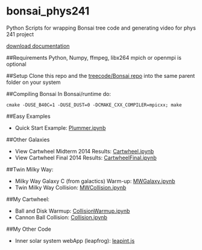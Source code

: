 bonsai_phys241
==============

Python Scripts for wrapping Bonsai tree code and generating video for phys 241 project

[download documentation](https://github.com/fizxmike/bonsai_phys241/blob/master/doc/latex/refman.pdf?raw=true)

##Requirements
Python, Numpy, ffmpeg, libx264
mpich or openmpi is optional

##Setup
Clone this repo and the [treecode/Bonsai repo](https://github.com/fizxmike/Bonsai) into the same parent folder on your system

##Compiling Bonsai
In Bonsai/runtime do:

    cmake -DUSE_B40C=1 -DUSE_DUST=0 -DCMAKE_CXX_COMPILER=mpicxx; make

##Easy Examples
* Quick Start Example: [Plummer.ipynb](http://nbviewer.ipython.org/github/fizxmike/bonsai_phsy241/blob/master/Plummer.ipynb)

##Other Galaxies
* View Cartwheel Midterm 2014 Results: [Cartwheel.ipynb](http://nbviewer.ipython.org/github/fizxmike/bonsai_phsy241/blob/master/Cartwheel.ipynb)
* View Cartwheel Final 2014 Results: [CartwheelFinal.ipynb](http://nbviewer.ipython.org/github/fizxmike/bonsai_phsy241/blob/master/CartwheelFinal.ipynb)

##Twin Milky Way:
* Milky Way Galaxy C (from galactics) Warm-up: [MWGalaxy.ipynb](http://nbviewer.ipython.org/github/fizxmike/bonsai_phsy241/blob/master/MWGalaxy.ipynb)
* Twin Milky Way Collision: [MWCollision.ipynb](http://nbviewer.ipython.org/github/fizxmike/bonsai_phsy241/blob/master/MWCollision.ipynb)

##My Cartwheel:
* Ball and Disk Warmup: [CollisionWarmup.ipynb](http://nbviewer.ipython.org/github/fizxmike/bonsai_phsy241/blob/master/CollisionWarmup.ipynb)
* Cannon Ball Collision: [Collision.ipynb](http://nbviewer.ipython.org/github/fizxmike/bonsai_phsy241/blob/master/Collision.ipynb)

##My Other Code
* Inner solar system webApp (leapfrog): [leapint.js](https://googledrive.com/host/0By3y5bc79qIyU2c0WE4tQVFTZHM/leapFrog/leapint.htm)
